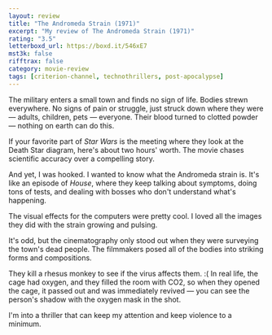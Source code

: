 ```yaml
---
layout: review
title: "The Andromeda Strain (1971)"
excerpt: "My review of The Andromeda Strain (1971)"
rating: "3.5"
letterboxd_url: https://boxd.it/546xE7
mst3k: false
rifftrax: false
category: movie-review
tags: [criterion-channel, technothrillers, post-apocalypse]
---
```


The military enters a small town and finds no sign of life. Bodies strewn everywhere. No signs of pain or struggle, just struck down where they were — adults, children, pets — everyone. Their blood turned to clotted powder — nothing on earth can do this.

If your favorite part of <i>Star Wars</i> is the meeting where they look at the Death Star diagram, here's about two hours' worth. The movie chases scientific accuracy over a compelling story.

And yet, I was hooked. I wanted to know what the Andromeda strain is. It's like an episode of <i>House</i>, where they keep talking about symptoms, doing tons of tests, and dealing with bosses who don't understand what's happening.

The visual effects for the computers were pretty cool. I loved all the images they did with the strain growing and pulsing.

It's odd, but the cinematography only stood out when they were surveying the town's dead people. The filmmakers posed all of the bodies into striking forms and compositions.

They kill a rhesus monkey to see if the virus affects them. :( In real life, the cage had oxygen, and they filled the room with CO2, so when they opened the cage, it passed out and was immediately revived — you can see the person's shadow with the oxygen mask in the shot.

I'm into a thriller that can keep my attention and keep violence to a minimum.

